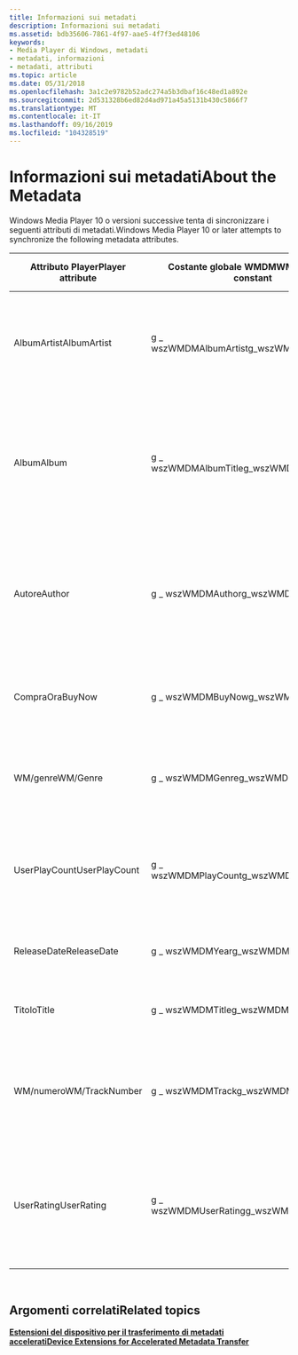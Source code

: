```yaml
---
title: Informazioni sui metadati
description: Informazioni sui metadati
ms.assetid: bdb35606-7861-4f97-aae5-4f7f3ed48106
keywords:
- Media Player di Windows, metadati
- metadati, informazioni
- metadati, attributi
ms.topic: article
ms.date: 05/31/2018
ms.openlocfilehash: 3a1c2e9782b52adc274a5b3dbaf16c48ed1a892e
ms.sourcegitcommit: 2d531328b6ed82d4ad971a45a5131b430c5866f7
ms.translationtype: MT
ms.contentlocale: it-IT
ms.lasthandoff: 09/16/2019
ms.locfileid: "104328519"
---
```

# <a name="about-the-metadata"></a><span data-ttu-id="0def8-106">Informazioni sui metadati</span><span class="sxs-lookup"><span data-stu-id="0def8-106">About the Metadata</span></span>

<span data-ttu-id="0def8-107">Windows Media Player 10 o versioni successive tenta di sincronizzare i seguenti attributi di metadati.</span><span class="sxs-lookup"><span data-stu-id="0def8-107">Windows Media Player 10 or later attempts to synchronize the following metadata attributes.</span></span>



| <span data-ttu-id="0def8-108">Attributo Player</span><span class="sxs-lookup"><span data-stu-id="0def8-108">Player attribute</span></span> | <span data-ttu-id="0def8-109">Costante globale WMDM</span><span class="sxs-lookup"><span data-stu-id="0def8-109">WMDM global constant</span></span>  | <span data-ttu-id="0def8-110">Descrizione</span><span class="sxs-lookup"><span data-stu-id="0def8-110">Description</span></span>                                                                                                 | <span data-ttu-id="0def8-111">Versione necessaria</span><span class="sxs-lookup"><span data-stu-id="0def8-111">Required version</span></span>                  |
|------------------|-----------------------|-------------------------------------------------------------------------------------------------------------|-----------------------------------|
| <span data-ttu-id="0def8-112">AlbumArtist</span><span class="sxs-lookup"><span data-stu-id="0def8-112">AlbumArtist</span></span>      | <span data-ttu-id="0def8-113">g \_ wszWMDMAlbumArtist</span><span class="sxs-lookup"><span data-stu-id="0def8-113">g\_wszWMDMAlbumArtist</span></span> | <span data-ttu-id="0def8-114">**Stringa** con terminazione null che contiene il nome dell'artista principale per l'album.</span><span class="sxs-lookup"><span data-stu-id="0def8-114">Null-terminated **string** containing the name of the primary artist for the album.</span></span>                         | <span data-ttu-id="0def8-115">Windows Media Player 11 o versione successiva.</span><span class="sxs-lookup"><span data-stu-id="0def8-115">Windows Media Player 11 or later.</span></span> |
| <span data-ttu-id="0def8-116">Album</span><span class="sxs-lookup"><span data-stu-id="0def8-116">Album</span></span>            | <span data-ttu-id="0def8-117">g \_ wszWMDMAlbumTitle</span><span class="sxs-lookup"><span data-stu-id="0def8-117">g\_wszWMDMAlbumTitle</span></span>  | <span data-ttu-id="0def8-118">**Stringa** con terminazione null contenente il titolo dell'album in cui è stato rilasciato originariamente il contenuto.</span><span class="sxs-lookup"><span data-stu-id="0def8-118">Null-terminated **string** containing the title of the album on which the content was originally released.</span></span>  | <span data-ttu-id="0def8-119">Windows Media Player 11 o versione successiva.</span><span class="sxs-lookup"><span data-stu-id="0def8-119">Windows Media Player 11 or later.</span></span> |
| <span data-ttu-id="0def8-120">Autore</span><span class="sxs-lookup"><span data-stu-id="0def8-120">Author</span></span>           | <span data-ttu-id="0def8-121">g \_ wszWMDMAuthor</span><span class="sxs-lookup"><span data-stu-id="0def8-121">g\_wszWMDMAuthor</span></span>      | <span data-ttu-id="0def8-122">**Stringa** con terminazione null che contiene il nome dell'autore o dell'attore multimediale associato al contenuto.</span><span class="sxs-lookup"><span data-stu-id="0def8-122">Null-terminated **string** containing the name of the media artist or actor associated with the content.</span></span>    | <span data-ttu-id="0def8-123">Windows Media Player 11 o versione successiva.</span><span class="sxs-lookup"><span data-stu-id="0def8-123">Windows Media Player 11 or later.</span></span> |
| <span data-ttu-id="0def8-124">CompraOra</span><span class="sxs-lookup"><span data-stu-id="0def8-124">BuyNow</span></span>           | <span data-ttu-id="0def8-125">g \_ wszWMDMBuyNow</span><span class="sxs-lookup"><span data-stu-id="0def8-125">g\_wszWMDMBuyNow</span></span>      | <span data-ttu-id="0def8-126">**Valore booleano** che indica se l'utente ha scelto di acquistare il contenuto.</span><span class="sxs-lookup"><span data-stu-id="0def8-126">**Boolean** indicating whether the user has chosen to purchase the content.</span></span>                                 | <span data-ttu-id="0def8-127">Windows Media Player 10 o versione successiva.</span><span class="sxs-lookup"><span data-stu-id="0def8-127">Windows Media Player 10 or later.</span></span> |
| <span data-ttu-id="0def8-128">WM/genre</span><span class="sxs-lookup"><span data-stu-id="0def8-128">WM/Genre</span></span>         | <span data-ttu-id="0def8-129">g \_ wszWMDMGenre</span><span class="sxs-lookup"><span data-stu-id="0def8-129">g\_wszWMDMGenre</span></span>       | <span data-ttu-id="0def8-130">**Stringa** con terminazione null contenente il genere del contenuto.</span><span class="sxs-lookup"><span data-stu-id="0def8-130">Null-terminated **string** containing the genre of the content.</span></span>                                             | <span data-ttu-id="0def8-131">Windows Media Player 11 o versione successiva.</span><span class="sxs-lookup"><span data-stu-id="0def8-131">Windows Media Player 11 or later.</span></span> |
| <span data-ttu-id="0def8-132">UserPlayCount</span><span class="sxs-lookup"><span data-stu-id="0def8-132">UserPlayCount</span></span>    | <span data-ttu-id="0def8-133">g \_ wszWMDMPlayCount</span><span class="sxs-lookup"><span data-stu-id="0def8-133">g\_wszWMDMPlayCount</span></span>   | <span data-ttu-id="0def8-134">**DWORD** contenente il numero di volte in cui l'utente ha eseguito il file multimediale digitale.</span><span class="sxs-lookup"><span data-stu-id="0def8-134">**DWORD** containing the number of times the user has played the digital media file.</span></span>                        | <span data-ttu-id="0def8-135">Windows Media Player 10 o versione successiva.</span><span class="sxs-lookup"><span data-stu-id="0def8-135">Windows Media Player 10 or later.</span></span> |
| <span data-ttu-id="0def8-136">ReleaseDate</span><span class="sxs-lookup"><span data-stu-id="0def8-136">ReleaseDate</span></span>      | <span data-ttu-id="0def8-137">g \_ wszWMDMYear</span><span class="sxs-lookup"><span data-stu-id="0def8-137">g\_wszWMDMYear</span></span>        | <span data-ttu-id="0def8-138">Data della versione originale dell'elemento.</span><span class="sxs-lookup"><span data-stu-id="0def8-138">The date of the original release of the item.</span></span>                                                               | <span data-ttu-id="0def8-139">Windows Media Player 11 o versione successiva.</span><span class="sxs-lookup"><span data-stu-id="0def8-139">Windows Media Player 11 or later.</span></span> |
| <span data-ttu-id="0def8-140">Titolo</span><span class="sxs-lookup"><span data-stu-id="0def8-140">Title</span></span>            | <span data-ttu-id="0def8-141">g \_ wszWMDMTitle</span><span class="sxs-lookup"><span data-stu-id="0def8-141">g\_wszWMDMTitle</span></span>       | <span data-ttu-id="0def8-142">**Stringa** con terminazione null che contiene il titolo.</span><span class="sxs-lookup"><span data-stu-id="0def8-142">Null-terminated **string** containing the title.</span></span>                                                            | <span data-ttu-id="0def8-143">Windows Media Player 11 o versione successiva.</span><span class="sxs-lookup"><span data-stu-id="0def8-143">Windows Media Player 11 or later.</span></span> |
| <span data-ttu-id="0def8-144">WM/numero</span><span class="sxs-lookup"><span data-stu-id="0def8-144">WM/TrackNumber</span></span>   | <span data-ttu-id="0def8-145">g \_ wszWMDMTrack</span><span class="sxs-lookup"><span data-stu-id="0def8-145">g\_wszWMDMTrack</span></span>       | <span data-ttu-id="0def8-146">**DWORD** contenente il numero di traccia dell'elemento sull'album in cui è stato rilasciato originariamente.</span><span class="sxs-lookup"><span data-stu-id="0def8-146">**DWORD** containing the track number of the item on the album on which it was originally released.</span></span>         | <span data-ttu-id="0def8-147">Windows Media Player 11 o versione successiva.</span><span class="sxs-lookup"><span data-stu-id="0def8-147">Windows Media Player 11 or later.</span></span> |
| <span data-ttu-id="0def8-148">UserRating</span><span class="sxs-lookup"><span data-stu-id="0def8-148">UserRating</span></span>       | <span data-ttu-id="0def8-149">g \_ wszWMDMUserRating</span><span class="sxs-lookup"><span data-stu-id="0def8-149">g\_wszWMDMUserRating</span></span>  | <span data-ttu-id="0def8-150">**DWORD** contenente un valore che rappresenta la classificazione a stelle specificata dall'utente per il file multimediale digitale.</span><span class="sxs-lookup"><span data-stu-id="0def8-150">**DWORD** containing a value that represents the star rating the user specified for the digital media file.</span></span> | <span data-ttu-id="0def8-151">Windows Media Player 10 o versione successiva.</span><span class="sxs-lookup"><span data-stu-id="0def8-151">Windows Media Player 10 or later.</span></span> |



 

## <a name="related-topics"></a><span data-ttu-id="0def8-152">Argomenti correlati</span><span class="sxs-lookup"><span data-stu-id="0def8-152">Related topics</span></span>

<dl> <dt>

[<span data-ttu-id="0def8-153">**Estensioni del dispositivo per il trasferimento di metadati accelerati**</span><span class="sxs-lookup"><span data-stu-id="0def8-153">**Device Extensions for Accelerated Metadata Transfer**</span></span>](device-extensions-for-accelerated-metadata-transfer.md)
</dt> </dl>

 

 




